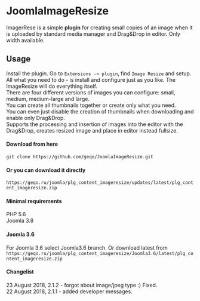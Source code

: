 # JoomlaImageResize
ImagerRese is a simple **plugin** for creating small copies of an image when it is uploaded by standard media manager and Drag&amp;Drop in editor. Only width available.
## Usage
Install the plugin.
Go to `Extensions -> plugin`, find `Image Resize` and setup.  
All what you need to do - is install and configure just as you like. The ImageResize will do everything itself.  
There are four different versions of images you can configure: small, medium, medium-large and large.  
You can create all thumbnails together or create only what you need.  
You can even just disable the creation of thumbnails when downloading and enable only Drag&amp;Drop.  
Supports the processing and insertion of images into the editor with the Drag&amp;Drop, creates resized image and place in editor instead fullsize.  
#### Download from here
```git clone https://github.com/geqo/JoomlaImageResize.git```
#### Or you can download it directly
```https://geqo.ru/joomla/plg_content_imageresize/updates/latest/plg_content_imageresize.zip```
#### Minimal requirements
PHP 5.6  
Joomla 3.8
#### Joomla 3.6
For Joomla 3.6 select Joomla3.6 branch. Or download latest from
```https://geqo.ru/joomla/plg_content_imageresize/Joomla3.6/latest/plg_content_imageresize.zip```
#### Changelist
23 August 2018, 2.1.2 - forgot about image/jpeg type :) Fixed.  
22 August 2018, 2.1.1 - added developer messages.  
